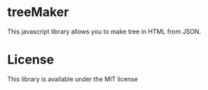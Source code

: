 # treeMaker

This javascript library allows you to make tree in HTML from JSON.

# License

This library is available under the MIT license

